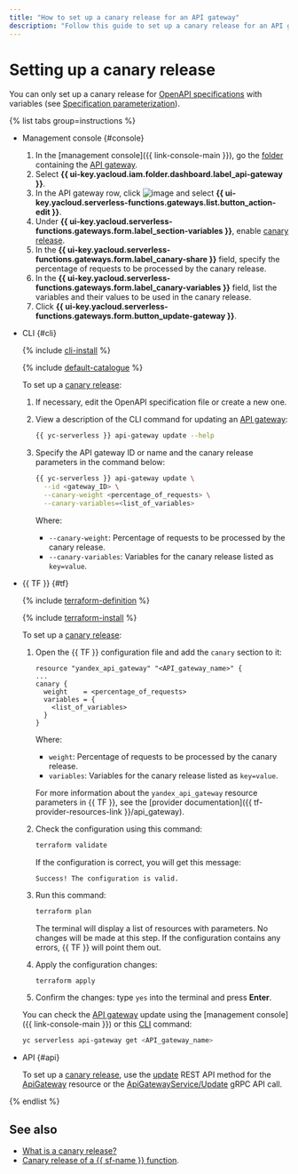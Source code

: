 ```yaml
---
title: "How to set up a canary release for an API gateway"
description: "Follow this guide to set up a canary release for an API gateway."
---
```


# Setting up a canary release

You can only set up a canary release for [OpenAPI specifications](https://en.wikipedia.org/wiki/OpenAPI_Specification) with variables (see [Specification parameterization](../concepts/extensions/parametrization.md)).

{% list tabs group=instructions %}

- Management console {#console}

   1. In the [management console]({{ link-console-main }}), go the [folder](../../resource-manager/concepts/resources-hierarchy.md#folder) containing the [API gateway](../concepts/index.md).
   1. Select **{{ ui-key.yacloud.iam.folder.dashboard.label_api-gateway }}**.
   1. In the API gateway row, click ![image](../../_assets/options.svg) and select **{{ ui-key.yacloud.serverless-functions.gateways.list.button_action-edit }}**.
   1. Under **{{ ui-key.yacloud.serverless-functions.gateways.form.label_section-variables }}**, enable [canary release](../concepts/extensions/canary.md).
   1. In the **{{ ui-key.yacloud.serverless-functions.gateways.form.label_canary-share }}** field, specify the percentage of requests to be processed by the canary release.
   1. In the **{{ ui-key.yacloud.serverless-functions.gateways.form.label_canary-variables }}** field, list the variables and their values to be used in the canary release.
   1. Click **{{ ui-key.yacloud.serverless-functions.gateways.form.button_update-gateway }}**.

- CLI {#cli}

   {% include [cli-install](../../_includes/cli-install.md) %}

   {% include [default-catalogue](../../_includes/default-catalogue.md) %}

   To set up a [canary release](../concepts/extensions/canary.md):

   1. If necessary, edit the OpenAPI specification file or create a new one.
   1. View a description of the CLI command for updating an [API gateway](../concepts/index.md):

      ```bash
      {{ yc-serverless }} api-gateway update --help
      ```

   1. Specify the API gateway ID or name and the canary release parameters in the command below:

      ```bash
      {{ yc-serverless }} api-gateway update \
        --id <gateway_ID> \
        --canary-weight <percentage_of_requests> \
        --canary-variables=<list_of_variables>
      ```

      Where:

      * `--canary-weight`: Percentage of requests to be processed by the canary release.
      * `--canary-variables`: Variables for the canary release listed as `key=value`.

- {{ TF }} {#tf}

   {% include [terraform-definition](../../_tutorials/_tutorials_includes/terraform-definition.md) %}

   {% include [terraform-install](../../_includes/terraform-install.md) %}

   To set up a [canary release](../concepts/extensions/canary.md):
   1. Open the {{ TF }} configuration file and add the `canary` section to it:

      ```hcl
      resource "yandex_api_gateway" "<API_gateway_name>" {
      ...
      canary {
        weight    = <percentage_of_requests>
        variables = {
          <list_of_variables>
        }
      }
      ```

      Where:

      * `weight`: Percentage of requests to be processed by the canary release.
      * `variables`: Variables for the canary release listed as `key=value`.

      For more information about the `yandex_api_gateway` resource parameters in {{ TF }}, see the [provider documentation]({{ tf-provider-resources-link }}/api_gateway).

   1. Check the configuration using this command:

      ```bash
      terraform validate
      ```

      If the configuration is correct, you will get this message:

      ```text
      Success! The configuration is valid.
      ```

   1. Run this command:

      ```bash
      terraform plan
      ```

      The terminal will display a list of resources with parameters. No changes will be made at this step. If the configuration contains any errors, {{ TF }} will point them out.

   1. Apply the configuration changes:

      ```bash
      terraform apply
      ```

   1. Confirm the changes: type `yes` into the terminal and press **Enter**.

   You can check the [API gateway](../concepts/index.md) update using the [management console]({{ link-console-main }}) or this [CLI](../../cli/quickstart.md) command:

   ```bash
   yc serverless api-gateway get <API_gateway_name>
   ```

- API {#api}

   To set up a [canary release](../concepts/extensions/canary.md), use the [update](../apigateway/api-ref/ApiGateway/update.md) REST API method for the [ApiGateway](../apigateway/api-ref/ApiGateway/index.md) resource or the [ApiGatewayService/Update](../apigateway/api-ref/grpc/apigateway_service.md#Update) gRPC API call.

{% endlist %}

## See also

* [What is a canary release?](../concepts/extensions/canary.md)
* [Canary release of a {{ sf-name }} function](../tutorials/canary-release.md).